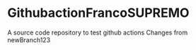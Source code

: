 # GithubactionFrancoSUPREMO
A source code repository to test github actions
Changes from newBranch123
